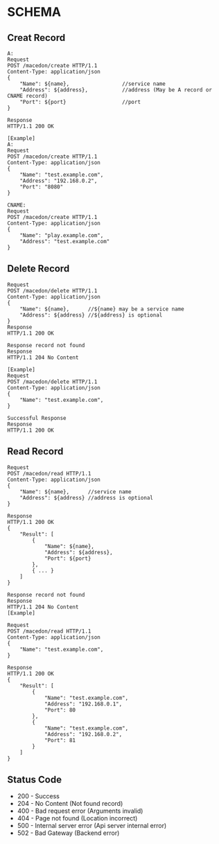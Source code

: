 SCHEMA
======

Creat Record
-----------

```
A:
Request
POST /macedon/create HTTP/1.1
Content-Type: application/json
{
	"Name": ${name},                 //service name
	"Address": ${address},           //address (May be A record or CNAME record)
	"Port": ${port}                  //port
}

Response
HTTP/1.1 200 OK

[Example]
A:
Request
POST /macedon/create HTTP/1.1
Content-Type: application/json
{
	"Name": "test.example.com",
	"Address": "192.168.0.2",
	"Port": "8080"
}

CNAME:
Request
POST /macedon/create HTTP/1.1
Content-Type: application/json
{
	"Name": "play.example.com",
	"Address": "test.example.com"
}
```

Delete Record
------------
```
Request
POST /macedon/delete HTTP/1.1
Content-Type: application/json
{    
	"Name": ${name},      //${name} may be a service name
	"Address": ${address} //${address} is optional
}
Response
HTTP/1.1 200 OK

Response record not found
Response
HTTP/1.1 204 No Content

[Example]
Request
POST /macedon/delete HTTP/1.1
Content-Type: application/json
{
	"Name": "test.example.com",
}

Successful Response
Response
HTTP/1.1 200 OK
```

Read Record
-----------
```
Request
POST /macedon/read HTTP/1.1
Content-Type: application/json
{
	"Name": ${name},      //service name
	"Address": ${address} //address is optional
}

Response
HTTP/1.1 200 OK
{
	"Result": [
		{
			"Name": ${name},
			"Address": ${address},
			"Port": ${port}
		},
		{ ... }
	]
}

Response record not found
Response
HTTP/1.1 204 No Content 
[Example]

Request
POST /macedon/read HTTP/1.1
Content-Type: application/json
{
	"Name": "test.example.com",
}

Response
HTTP/1.1 200 OK
{
	"Result": [
		{
			"Name": "test.example.com",
			"Address": "192.168.0.1",
			"Port": 80
		},
		{
			"Name": "test.example.com",
			"Address": "192.168.0.2",
			"Port": 81
		}
	]
}
```

Status Code 
-----------

* 200 - Success
* 204 - No Content (Not found record)
* 400 - Bad request error (Arguments invalid)
* 404 - Page not found (Location incorrect)
* 500 - Internal server error (Api server internal error)
* 502 - Bad Gateway (Backend error)

